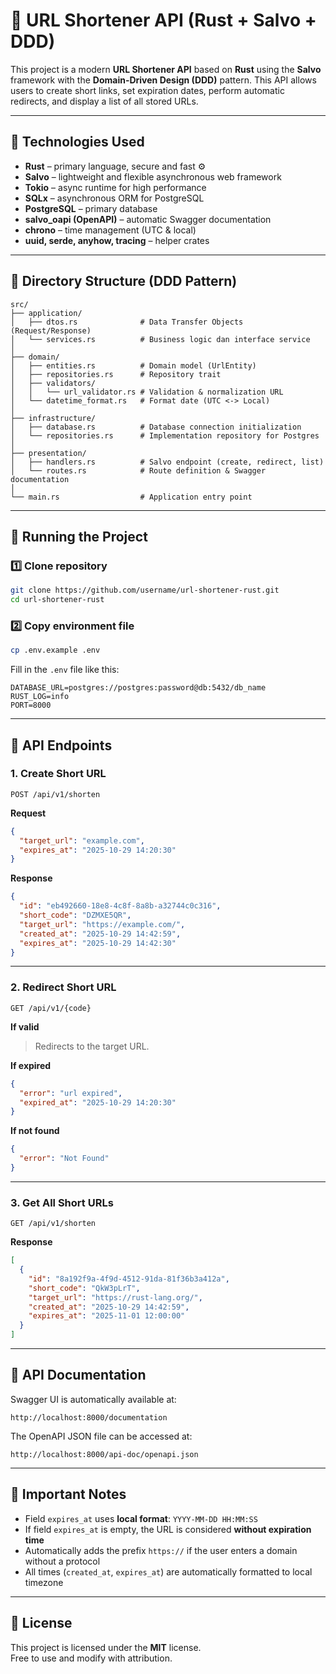 # 🔗 URL Shortener API (Rust + Salvo + DDD)

This project is a modern **URL Shortener API** based on **Rust** using the **Salvo** framework with the **Domain-Driven Design (DDD)** pattern.
This API allows users to create short links, set expiration dates, perform automatic redirects, and display a list of all stored URLs.

---

## 🧱 Technologies Used

- **Rust** – primary language, secure and fast ⚙️
- **Salvo** – lightweight and flexible asynchronous web framework
- **Tokio** – async runtime for high performance
- **SQLx** – asynchronous ORM for PostgreSQL
- **PostgreSQL** – primary database
- **salvo_oapi (OpenAPI)** – automatic Swagger documentation
- **chrono** – time management (UTC & local)
- **uuid, serde, anyhow, tracing** – helper crates

---

## 📂 Directory Structure (DDD Pattern)

```
src/
├── application/
│   ├── dtos.rs              # Data Transfer Objects (Request/Response)
│   └── services.rs          # Business logic dan interface service
│
├── domain/
│   ├── entities.rs          # Domain model (UrlEntity)
│   ├── repositories.rs      # Repository trait
│   ├── validators/
│   │   └── url_validator.rs # Validation & normalization URL
│   └── datetime_format.rs   # Format date (UTC <-> Local)
│
├── infrastructure/
│   ├── database.rs          # Database connection initialization
│   └── repositories.rs      # Implementation repository for Postgres
│
├── presentation/
│   ├── handlers.rs          # Salvo endpoint (create, redirect, list)
│   └── routes.rs            # Route definition & Swagger documentation
│
└── main.rs                  # Application entry point
```

---

## 🚀 Running the Project

### 1️⃣ Clone repository

```bash
git clone https://github.com/username/url-shortener-rust.git
cd url-shortener-rust
```

### 2️⃣ Copy environment file

```bash
cp .env.example .env
```

Fill in the `.env` file like this:

```env
DATABASE_URL=postgres://postgres:password@db:5432/db_name
RUST_LOG=info
PORT=8000
```

---

## 🧩 API Endpoints

### 1. **Create Short URL**

`POST /api/v1/shorten`

**Request**

```json
{
  "target_url": "example.com",
  "expires_at": "2025-10-29 14:20:30"
}
```

**Response**

```json
{
  "id": "eb492660-18e8-4c8f-8a8b-a32744c0c316",
  "short_code": "DZMXE5QR",
  "target_url": "https://example.com/",
  "created_at": "2025-10-29 14:42:59",
  "expires_at": "2025-10-29 14:42:30"
}
```

---

### 2. **Redirect Short URL**

`GET /api/v1/{code}`

**If valid**

> Redirects to the target URL.

**If expired**

```json
{
  "error": "url expired",
  "expired_at": "2025-10-29 14:20:30"
}
```

**If not found**

```json
{
  "error": "Not Found"
}
```

---

### 3. **Get All Short URLs**

`GET /api/v1/shorten`

**Response**

```json
[
  {
    "id": "8a192f9a-4f9d-4512-91da-81f36b3a412a",
    "short_code": "QkW3pLrT",
    "target_url": "https://rust-lang.org/",
    "created_at": "2025-10-29 14:42:59",
    "expires_at": "2025-11-01 12:00:00"
  }
]
```

---

## 📘 API Documentation

Swagger UI is automatically available at:

```
http://localhost:8000/documentation
```

The OpenAPI JSON file can be accessed at:

```
http://localhost:8000/api-doc/openapi.json
```

---

## 🧠 Important Notes

- Field `expires_at` uses **local format**: `YYYY-MM-DD HH:MM:SS`
- If field `expires_at` is empty, the URL is considered **without expiration time**
- Automatically adds the prefix `https://` if the user enters a domain without a protocol
- All times (`created_at`, `expires_at`) are automatically formatted to local timezone

---

## 📄 License

This project is licensed under the **MIT** license.  
Free to use and modify with attribution.
